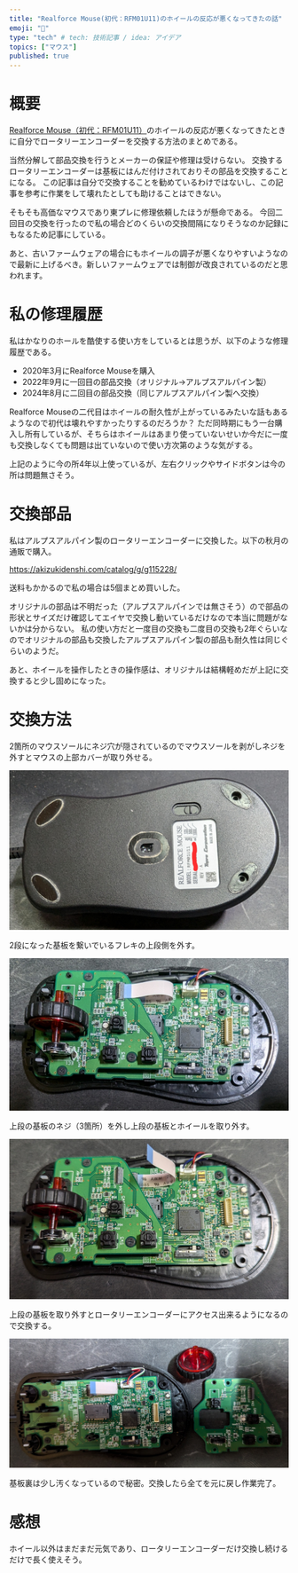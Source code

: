 ```yaml
---
title: "Realforce Mouse(初代：RFM01U11)のホイールの反応が悪くなってきたの話"
emoji: "📌"
type: "tech" # tech: 技術記事 / idea: アイデア
topics: ["マウス"]
published: true
---
```

# 概要

[Realforce Mouse（初代：RFM01U11）](https://www.realforce.co.jp/products/discontinued/RFM01U11/)のホイールの反応が悪くなってきたときに自分でロータリーエンコーダーを交換する方法のまとめである。

当然分解して部品交換を行うとメーカーの保証や修理は受けらない。
交換するロータリーエンコーダーは基板にはんだ付けされておりその部品を交換することになる。
この記事は自分で交換することを勧めているわけではないし、この記事を参考に作業をして壊れたとしても助けることはできない。

そもそも高価なマウスであり東プレに修理依頼したほうが懸命である。
今回二回目の交換を行ったので私の場合どのくらいの交換間隔になりそうなのか記録にもなるため記事にしている。

あと、古いファームウェアの場合にもホイールの調子が悪くなりやすいようなので最新に上げるべき。新しいファームウェアでは制御が改良されているのだと思われます。

# 私の修理履歴

私はかなりのホールを酷使する使い方をしているとは思うが、以下のような修理履歴である。

* 2020年3月にRealforce Mouseを購入
* 2022年9月に一回目の部品交換（オリジナル→アルプスアルパイン製）
* 2024年8月に二回目の部品交換（同じアルプスアルパイン製へ交換）

Realforce Mouseの二代目はホイールの耐久性が上がっているみたいな話もあるようなので初代は壊れやすかったりするのだろうか？
ただ同時期にもう一台購入し所有しているが、そちらはホイールはあまり使っていないせいか今だに一度も交換しなくても問題は出ていないので使い方次第のような気がする。

上記のように今の所4年以上使っているが、左右クリックやサイドボタンは今の所は問題無さそう。

# 交換部品

私はアルプスアルパイン製のロータリーエンコーダーに交換した。以下の秋月の通販で購入。

https://akizukidenshi.com/catalog/g/g115228/

送料もかかるので私の場合は5個まとめ買いした。

オリジナルの部品は不明だった（アルプスアルパインでは無さそう）ので部品の形状とサイズだけ確認してエイヤで交換し動いているだけなので本当に問題がないかは分からない。
私の使い方だと一度目の交換も二度目の交換も2年ぐらいなのでオリジナルの部品も交換したアルプスアルパイン製の部品も耐久性は同じぐらいのようだ。

あと、ホイールを操作したときの操作感は、オリジナルは結構軽めだが上記に交換すると少し固めになった。

# 交換方法

2箇所のマウスソールにネジ穴が隠されているのでマウスソールを剥がしネジを外すとマウスの上部カバーが取り外せる。

![図1](/images/RealforceMouse-1.jpg)

2段になった基板を繋いでいるフレキの上段側を外す。

![図2](/images/RealforceMouse-2.jpg)

上段の基板のネジ（3箇所）を外し上段の基板とホイールを取り外す。

![図3](/images/RealforceMouse-3.jpg)

上段の基板を取り外すとロータリーエンコーダーにアクセス出来るようになるので交換する。

![図4](/images/RealforceMouse-4.jpg)

基板裏は少し汚くなっているので秘密。交換したら全てを元に戻し作業完了。

# 感想

ホイール以外はまだまだ元気であり、ロータリーエンコーダーだけ交換し続けるだけで長く使えそう。
